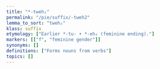 ```yaml
---
title: "*-tweh₂"
permalink: "/pie/suffix/-tweh2"
lemma_to_sort: "tweh₂"
klass: suffix
etymology: ["Earlier *-tu- +‎ *-eh₂ (feminine ending)."]
markers: [["f", "feminine gender"]]
synonyms: []
definitions: ["Forms nouns from verbs"]
topics: []
---
```

